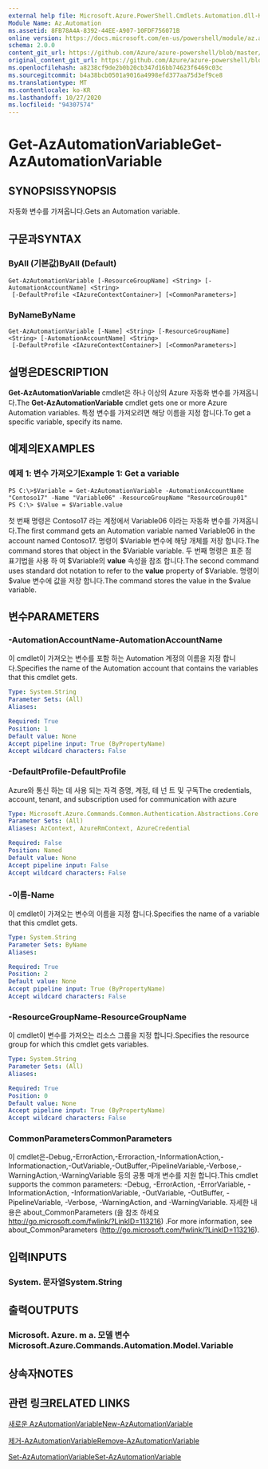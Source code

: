 ```yaml
---
external help file: Microsoft.Azure.PowerShell.Cmdlets.Automation.dll-Help.xml
Module Name: Az.Automation
ms.assetid: 8FB78A4A-8392-44EE-A907-10FDF756071B
online version: https://docs.microsoft.com/en-us/powershell/module/az.automation/get-azautomationvariable
schema: 2.0.0
content_git_url: https://github.com/Azure/azure-powershell/blob/master/src/Automation/Automation/help/Get-AzAutomationVariable.md
original_content_git_url: https://github.com/Azure/azure-powershell/blob/master/src/Automation/Automation/help/Get-AzAutomationVariable.md
ms.openlocfilehash: a8238cf9de2b0b20cb347d16bb74623f6469c03c
ms.sourcegitcommit: b4a38bcb0501a9016a4998efd377aa75d3ef9ce8
ms.translationtype: MT
ms.contentlocale: ko-KR
ms.lasthandoff: 10/27/2020
ms.locfileid: "94307574"
---
```

# <span data-ttu-id="f6393-101">Get-AzAutomationVariable</span><span class="sxs-lookup"><span data-stu-id="f6393-101">Get-AzAutomationVariable</span></span>

## <span data-ttu-id="f6393-102">SYNOPSIS</span><span class="sxs-lookup"><span data-stu-id="f6393-102">SYNOPSIS</span></span>
<span data-ttu-id="f6393-103">자동화 변수를 가져옵니다.</span><span class="sxs-lookup"><span data-stu-id="f6393-103">Gets an Automation variable.</span></span>

## <span data-ttu-id="f6393-104">구문과</span><span class="sxs-lookup"><span data-stu-id="f6393-104">SYNTAX</span></span>

### <span data-ttu-id="f6393-105">ByAll (기본값)</span><span class="sxs-lookup"><span data-stu-id="f6393-105">ByAll (Default)</span></span>
```
Get-AzAutomationVariable [-ResourceGroupName] <String> [-AutomationAccountName] <String>
 [-DefaultProfile <IAzureContextContainer>] [<CommonParameters>]
```

### <span data-ttu-id="f6393-106">ByName</span><span class="sxs-lookup"><span data-stu-id="f6393-106">ByName</span></span>
```
Get-AzAutomationVariable [-Name] <String> [-ResourceGroupName] <String> [-AutomationAccountName] <String>
 [-DefaultProfile <IAzureContextContainer>] [<CommonParameters>]
```

## <span data-ttu-id="f6393-107">설명은</span><span class="sxs-lookup"><span data-stu-id="f6393-107">DESCRIPTION</span></span>
<span data-ttu-id="f6393-108">**Get-AzAutomationVariable** cmdlet은 하나 이상의 Azure 자동화 변수를 가져옵니다.</span><span class="sxs-lookup"><span data-stu-id="f6393-108">The **Get-AzAutomationVariable** cmdlet gets one or more Azure Automation variables.</span></span>
<span data-ttu-id="f6393-109">특정 변수를 가져오려면 해당 이름을 지정 합니다.</span><span class="sxs-lookup"><span data-stu-id="f6393-109">To get a specific variable, specify its name.</span></span>

## <span data-ttu-id="f6393-110">예제의</span><span class="sxs-lookup"><span data-stu-id="f6393-110">EXAMPLES</span></span>

### <span data-ttu-id="f6393-111">예제 1: 변수 가져오기</span><span class="sxs-lookup"><span data-stu-id="f6393-111">Example 1: Get a variable</span></span>
```
PS C:\>$Variable = Get-AzAutomationVariable -AutomationAccountName "Contoso17" -Name "Variable06" -ResourceGroupName "ResourceGroup01"
PS C:\> $Value = $Variable.value
```

<span data-ttu-id="f6393-112">첫 번째 명령은 Contoso17 라는 계정에서 Variable06 이라는 자동화 변수를 가져옵니다.</span><span class="sxs-lookup"><span data-stu-id="f6393-112">The first command gets an Automation variable named Variable06 in the account named Contoso17.</span></span>
<span data-ttu-id="f6393-113">명령이 $Variable 변수에 해당 개체를 저장 합니다.</span><span class="sxs-lookup"><span data-stu-id="f6393-113">The command stores that object in the $Variable variable.</span></span>
<span data-ttu-id="f6393-114">두 번째 명령은 표준 점 표기법을 사용 하 여 $Variable의 **value** 속성을 참조 합니다.</span><span class="sxs-lookup"><span data-stu-id="f6393-114">The second command uses standard dot notation to refer to the **value** property of $Variable.</span></span>
<span data-ttu-id="f6393-115">명령이 $value 변수에 값을 저장 합니다.</span><span class="sxs-lookup"><span data-stu-id="f6393-115">The command stores the value in the $value variable.</span></span>

## <span data-ttu-id="f6393-116">변수</span><span class="sxs-lookup"><span data-stu-id="f6393-116">PARAMETERS</span></span>

### <span data-ttu-id="f6393-117">-AutomationAccountName</span><span class="sxs-lookup"><span data-stu-id="f6393-117">-AutomationAccountName</span></span>
<span data-ttu-id="f6393-118">이 cmdlet이 가져오는 변수를 포함 하는 Automation 계정의 이름을 지정 합니다.</span><span class="sxs-lookup"><span data-stu-id="f6393-118">Specifies the name of the Automation account that contains the variables that this cmdlet gets.</span></span>

```yaml
Type: System.String
Parameter Sets: (All)
Aliases:

Required: True
Position: 1
Default value: None
Accept pipeline input: True (ByPropertyName)
Accept wildcard characters: False
```

### <span data-ttu-id="f6393-119">-DefaultProfile</span><span class="sxs-lookup"><span data-stu-id="f6393-119">-DefaultProfile</span></span>
<span data-ttu-id="f6393-120">Azure와 통신 하는 데 사용 되는 자격 증명, 계정, 테 넌 트 및 구독</span><span class="sxs-lookup"><span data-stu-id="f6393-120">The credentials, account, tenant, and subscription used for communication with azure</span></span>

```yaml
Type: Microsoft.Azure.Commands.Common.Authentication.Abstractions.Core.IAzureContextContainer
Parameter Sets: (All)
Aliases: AzContext, AzureRmContext, AzureCredential

Required: False
Position: Named
Default value: None
Accept pipeline input: False
Accept wildcard characters: False
```

### <span data-ttu-id="f6393-121">-이름</span><span class="sxs-lookup"><span data-stu-id="f6393-121">-Name</span></span>
<span data-ttu-id="f6393-122">이 cmdlet이 가져오는 변수의 이름을 지정 합니다.</span><span class="sxs-lookup"><span data-stu-id="f6393-122">Specifies the name of a variable that this cmdlet gets.</span></span>

```yaml
Type: System.String
Parameter Sets: ByName
Aliases:

Required: True
Position: 2
Default value: None
Accept pipeline input: True (ByPropertyName)
Accept wildcard characters: False
```

### <span data-ttu-id="f6393-123">-ResourceGroupName</span><span class="sxs-lookup"><span data-stu-id="f6393-123">-ResourceGroupName</span></span>
<span data-ttu-id="f6393-124">이 cmdlet이 변수를 가져오는 리소스 그룹을 지정 합니다.</span><span class="sxs-lookup"><span data-stu-id="f6393-124">Specifies the resource group for which this cmdlet gets variables.</span></span>

```yaml
Type: System.String
Parameter Sets: (All)
Aliases:

Required: True
Position: 0
Default value: None
Accept pipeline input: True (ByPropertyName)
Accept wildcard characters: False
```

### <span data-ttu-id="f6393-125">CommonParameters</span><span class="sxs-lookup"><span data-stu-id="f6393-125">CommonParameters</span></span>
<span data-ttu-id="f6393-126">이 cmdlet은-Debug,-ErrorAction,-Erroraction,-InformationAction,-Informationaction,-OutVariable,-OutBuffer,-PipelineVariable,-Verbose,-WarningAction,-WarningVariable 등의 공통 매개 변수를 지원 합니다.</span><span class="sxs-lookup"><span data-stu-id="f6393-126">This cmdlet supports the common parameters: -Debug, -ErrorAction, -ErrorVariable, -InformationAction, -InformationVariable, -OutVariable, -OutBuffer, -PipelineVariable, -Verbose, -WarningAction, and -WarningVariable.</span></span> <span data-ttu-id="f6393-127">자세한 내용은 about_CommonParameters (을 참조 하세요 http://go.microsoft.com/fwlink/?LinkID=113216) .</span><span class="sxs-lookup"><span data-stu-id="f6393-127">For more information, see about_CommonParameters (http://go.microsoft.com/fwlink/?LinkID=113216).</span></span>

## <span data-ttu-id="f6393-128">입력</span><span class="sxs-lookup"><span data-stu-id="f6393-128">INPUTS</span></span>

### <span data-ttu-id="f6393-129">System. 문자열</span><span class="sxs-lookup"><span data-stu-id="f6393-129">System.String</span></span>

## <span data-ttu-id="f6393-130">출력</span><span class="sxs-lookup"><span data-stu-id="f6393-130">OUTPUTS</span></span>

### <span data-ttu-id="f6393-131">Microsoft. Azure. m a. 모델 변수</span><span class="sxs-lookup"><span data-stu-id="f6393-131">Microsoft.Azure.Commands.Automation.Model.Variable</span></span>

## <span data-ttu-id="f6393-132">상속자</span><span class="sxs-lookup"><span data-stu-id="f6393-132">NOTES</span></span>

## <span data-ttu-id="f6393-133">관련 링크</span><span class="sxs-lookup"><span data-stu-id="f6393-133">RELATED LINKS</span></span>

[<span data-ttu-id="f6393-134">새로운 AzAutomationVariable</span><span class="sxs-lookup"><span data-stu-id="f6393-134">New-AzAutomationVariable</span></span>](./New-AzAutomationVariable.md)

[<span data-ttu-id="f6393-135">제거-AzAutomationVariable</span><span class="sxs-lookup"><span data-stu-id="f6393-135">Remove-AzAutomationVariable</span></span>](./Remove-AzAutomationVariable.md)

[<span data-ttu-id="f6393-136">Set-AzAutomationVariable</span><span class="sxs-lookup"><span data-stu-id="f6393-136">Set-AzAutomationVariable</span></span>](./Set-AzAutomationVariable.md)


